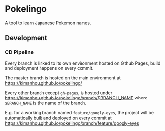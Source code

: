 # Pokelingo

A tool to learn Japanese Pokemon names.

## Development

### CD Pipeline

Every branch is linked to its own environment hosted on Github Pages, build and deployment happens on every commit.

The master branch is hosted on the main environment at https://kimanhou.github.io/pokelingo/

Every other branch except `gh-pages`, is hosted under https://kimanhou.github.io/pokelingo/branch/$BRANCH_NAME where `$BRANCH_NAME` is the name of the branch.

E.g. for a working branch named `feature/googly-eyes`, the project will be automatically built and deployed on every commit at https://kimanhou.github.io/pokelingo/branch/feature/googly-eyes
